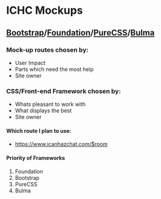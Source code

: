 # ICHC Mockups

## [Bootstrap](https://getbootstrap.com/)/[Foundation](https://foundation.zurb.com/)/[PureCSS](https://purecss.io/)/[Bulma](https://bulma.io/)

### Mock-up routes chosen by:

* User Impact
* Parts which need the most help
* Site owner

### CSS/Front-end Framework chosen by:

* Whats pleasant to work with
* What displays the best
* Site owner

#### Which route I plan to use:

* https://www.icanhazchat.com/$room

#### Priority of Frameworks

1. Foundation
2. Bootstrap
3. PureCSS
4. Bulma